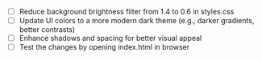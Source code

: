 - [ ] Reduce background brightness filter from 1.4 to 0.6 in styles.css
- [ ] Update UI colors to a more modern dark theme (e.g., darker gradients, better contrasts)
- [ ] Enhance shadows and spacing for better visual appeal
- [ ] Test the changes by opening index.html in browser
